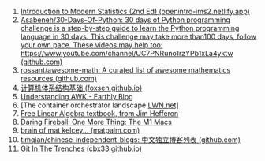 1. [Introduction to Modern Statistics (2nd Ed) (openintro-ims2.netlify.app)](https://openintro-ims2.netlify.app/)
2. [Asabeneh/30-Days-Of-Python: 30 days of Python programming challenge is a step-by-step guide to learn the Python programming language in 30 days. This challenge may take more than100 days, follow your own pace. These videos may help too: https://www.youtube.com/channel/UC7PNRuno1rzYPb1xLa4yktw (github.com)](https://github.com/Asabeneh/30-Days-Of-Python)
3. [rossant/awesome-math: A curated list of awesome mathematics resources (github.com)](https://github.com/rossant/awesome-math)
4. [计算机体系结构基础 (foxsen.github.io)](https://foxsen.github.io/archbase/)
5. [Understanding AWK - Earthly Blog](https://earthly.dev/blog/awk-examples/)
6. [The container orchestrator landscape [LWN.net\]](https://lwn.net/Articles/905164/)
7. [Free Linear Algebra textbook, from Jim Hefferon](https://hefferon.net/linearalgebra/)
8. [Daring Fireball: One More Thing: The M1 Macs](https://daringfireball.net/2020/11/one_more_thing_the_m1_macs)
9. [brain of mat kelcey... (matpalm.com)](http://matpalm.com/blog/cool_machine_learning_books/)
10. [timqian/chinese-independent-blogs: 中文独立博客列表 (github.com)](https://github.com/timqian/chinese-independent-blogs)
11. [Git In The Trenches (cbx33.github.io)](http://cbx33.github.io/gitt/intro.html)